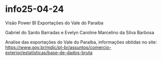 # info25-04-24
Visão Power BI Exportações do Vale do Paraíba

Gabriel do Sardo Barradas
e 
Evelyn Caroline Marcelino da Silva Barbosa

Analise das exportações do Vale do Paraíba, informações obtidas no site: 
https://www.gov.br/mdic/pt-br/assuntos/comercio-exterior/estatisticas/base-de-dados-bruta
